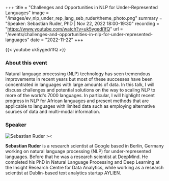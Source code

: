+++
title = "Challenges and Opportunities in NLP for Under-Represented Languages"
image = "/images/ev_nlp_under_rep_lang_seb_ruder/theme_photo.png"
summary = "Speaker: Sebastian Ruder, PhD | Nov 22, 2022 18:00-19:30"
recording = "https://www.youtube.com/watch?v=uk5ygedi1fQ"
url = "/events/challenges-and-opportunities-in-nlp-for-under-represented-languages"
date = "2022-11-22"
+++

<!--more-->

{{< youtube uk5ygedi1fQ >}}


### About this event

Natural language processing (NLP) technology has seen tremendous improvements in recent years but most of these successes have been concentrated in languages with large amounts of data. In this talk, I will discuss challenges and potential solutions on the way to scaling NLP to more of the world's 7000 languages. In particular, I will highlight recent progress in NLP for African languages and present methods that are applicable to languages with limited data such as employing alternative sources of data and multi-modal information.


### Speaker

![Sebastian Ruder ><](https://ruder.io/content/images/2019/02/new_profile_photo_square-1.jpg)

**Sebastian Ruder** is a research scientist at Google based in Berlin, Germany working on natural language processing (NLP) for under-represented languages. Before that he was a research scientist at DeepMind. He completed his PhD in Natural Language Processing and Deep Learning at the Insight Research Centre for Data Analytics, while working as a research scientist at Dublin-based text analytics startup AYLIEN.
